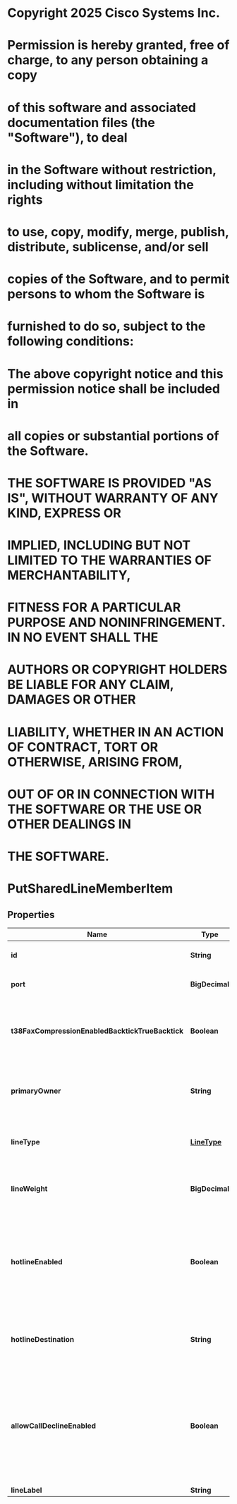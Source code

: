 <!--  Copyright 2025 Cisco Systems Inc.

Permission is hereby granted, free of charge, to any person obtaining a copy
of this software and associated documentation files (the "Software"), to deal
in the Software without restriction, including without limitation the rights
to use, copy, modify, merge, publish, distribute, sublicense, and/or sell
copies of the Software, and to permit persons to whom the Software is
furnished to do so, subject to the following conditions:

The above copyright notice and this permission notice shall be included in
all copies or substantial portions of the Software.

THE SOFTWARE IS PROVIDED "AS IS", WITHOUT WARRANTY OF ANY KIND, EXPRESS OR
IMPLIED, INCLUDING BUT NOT LIMITED TO THE WARRANTIES OF MERCHANTABILITY,
FITNESS FOR A PARTICULAR PURPOSE AND NONINFRINGEMENT. IN NO EVENT SHALL THE
AUTHORS OR COPYRIGHT HOLDERS BE LIABLE FOR ANY CLAIM, DAMAGES OR OTHER
LIABILITY, WHETHER IN AN ACTION OF CONTRACT, TORT OR OTHERWISE, ARISING FROM,
OUT OF OR IN CONNECTION WITH THE SOFTWARE OR THE USE OR OTHER DEALINGS IN
THE SOFTWARE.-->
# Copyright 2025 Cisco Systems Inc.
#
# Permission is hereby granted, free of charge, to any person obtaining a copy
# of this software and associated documentation files (the "Software"), to deal
# in the Software without restriction, including without limitation the rights
# to use, copy, modify, merge, publish, distribute, sublicense, and/or sell
# copies of the Software, and to permit persons to whom the Software is
# furnished to do so, subject to the following conditions:
#
# The above copyright notice and this permission notice shall be included in
# all copies or substantial portions of the Software.
#
# THE SOFTWARE IS PROVIDED "AS IS", WITHOUT WARRANTY OF ANY KIND, EXPRESS OR
# IMPLIED, INCLUDING BUT NOT LIMITED TO THE WARRANTIES OF MERCHANTABILITY,
# FITNESS FOR A PARTICULAR PURPOSE AND NONINFRINGEMENT. IN NO EVENT SHALL THE
# AUTHORS OR COPYRIGHT HOLDERS BE LIABLE FOR ANY CLAIM, DAMAGES OR OTHER
# LIABILITY, WHETHER IN AN ACTION OF CONTRACT, TORT OR OTHERWISE, ARISING FROM,
# OUT OF OR IN CONNECTION WITH THE SOFTWARE OR THE USE OR OTHER DEALINGS IN
# THE SOFTWARE.



# PutSharedLineMemberItem


## Properties

| Name | Type | Description | Notes |
|------------ | ------------- | ------------- | -------------|
|**id** | **String** | Unique identifier for the person or workspace. |  |
|**port** | **BigDecimal** | Device port number assigned to person or workspace. |  |
|**t38FaxCompressionEnabledBacktickTrueBacktick** | **Boolean** | T.38 Fax Compression setting. Valid only for ATA Devices. Overrides user level compression options. |  [optional] |
|**primaryOwner** | **String** | If &#x60;true&#x60; the person or the workspace is the owner of the device. Points to primary line/port of the device. |  |
|**lineType** | [**LineType**](LineType.md) | Indicates if the line is acting as a primary line or a shared line for this device. |  |
|**lineWeight** | **BigDecimal** | Number of lines that have been configured for the person on the device. |  |
|**hotlineEnabled** | **Boolean** | Configure this line to automatically call a predefined number whenever taken off-hook. Once enabled, the line can only make calls to the predefined number set in &#x60;hotlineDestination&#x60;. |  |
|**hotlineDestination** | **String** | Preconfigured number for the hotline. Required only if &#x60;hotlineEnabled&#x60; is set to &#x60;true&#x60;. |  |
|**allowCallDeclineEnabled** | **Boolean** | Set how a device behaves when a call is declined. When set to &#x60;true&#x60;, a call decline request is extended to all the endpoints on the device. When set to &#x60;false&#x60;, a call decline request is only declined at the current endpoint. |  |
|**lineLabel** | **String** | Device line label. |  [optional] |



